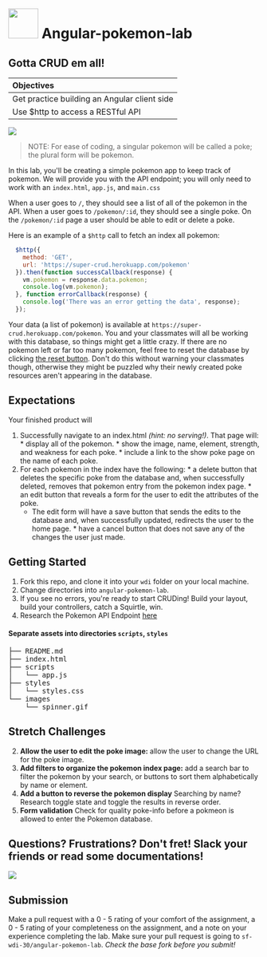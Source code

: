 

# <img src="https://cloud.githubusercontent.com/assets/7833470/10899314/63829980-8188-11e5-8cdd-4ded5bcb6e36.png" height="60">  Angular-pokemon-lab
## Gotta CRUD em all!
| **Objectives** |
| :---- |
| Get practice building an Angular client side |
| Use $http to access a RESTful API |

![](http://pa1.narvii.com/5816/ad020f8c79222aceb67a90cce51a9103bc5911ec_hq.gif)

> NOTE: For ease of coding, a singular pokemon will be called a poke; the plural form will be pokemon.  

In this lab, you'll be creating a simple pokemon app to keep track of pokemon.  We will provide you with the API endpoint; you will only need to work with an `index.html`, `app.js`, and `main.css`

When a user goes to `/`, they should see a list of all of the pokemon in the API. When a user goes to `/pokemon/:id`, they should see a single poke. On the `/pokemon/:id` page a user should be able to edit or delete a poke.

Here is an example of a `$http` call to fetch an index all pokemon:

```javascript
  $http({
    method: 'GET',
    url: 'https://super-crud.herokuapp.com/pokemon'
  }).then(function successCallback(response) {
    vm.pokemon = response.data.pokemon;
    console.log(vm.pokemon);
  }, function errorCallback(response) {
    console.log('There was an error getting the data', response);
  });

```

Your data (a list of pokemon) is available at `https://super-crud.herokuapp.com/pokemon`. You and your classmates will all be working with this database, so things might get a little crazy. If there are no pokemon left or far too many pokemon, feel free to reset the database by clicking [the reset button](http://super-crud.herokuapp.com/reset). Don't do this without warning your classmates though, otherwise they might be puzzled why their newly created poke resources aren't appearing in the database.

## Expectations

Your finished product will

  1. Successfully navigate to an index.html *(hint: no serving!)*. That page will:
    * display all of the pokemon.
    * show the image, name, element, strength, and weakness for each poke.
    * include a link to the show poke page on the name of each poke.
  2. For each pokemon in the index have the following:
    * a delete button that deletes the specific poke from the database and, when successfully deleted, removes that pokemon entry from the pokemon index page.
    * an edit button that reveals a form for the user to edit the attributes of the poke.
    	* The edit form will have a save button that sends the edits to the database and, when successfully updated, redirects the user to the home page.
    * have a cancel button that does not save any of the changes the user just made.

## Getting Started

1. Fork this repo, and clone it into your `wdi` folder on your local machine.
2. Change directories into `angular-pokemon-lab`.
3. If you see no errors, you're ready to start CRUDing! Build your layout, build your controllers, catch a Squirtle, win.
4. Research the Pokemon API Endpoint [here](https://github.com/SF-WDI-LABS/super-crud-api)

#### Separate assets into directories `scripts`, `styles`

<pre>
├── README.md
├── index.html
├── scripts
│   └── app.js
├── styles
│   └── styles.css
└── images
    └── spinner.gif
</pre>


## Stretch Challenges

2. **Allow the user to edit the poke image:** allow the user to change the URL for the poke image.
3. **Add filters to organize the pokemon index page:** add a search bar to filter the pokemon by your search, or buttons to sort them alphabetically by name or element.
4. **Add a button to reverse the pokemon display** Searching by name? Research toggle state and toggle the results in reverse order. 
5. **Form validation** Check for quality poke-info before a pokmeon is allowed to enter the Pokemon database.

## Questions? Frustrations? Don't fret! Slack your friends or read some documentations!
![](http://i.giphy.com/3oEjHCXDIwTkO5gxmo.gif)
## Submission

Make a pull request with a 0 - 5 rating of your comfort of the assignment, a 0 - 5 rating of your completeness on the assignment, and a note on your experience completing the lab. Make sure your pull request is going to `sf-wdi-30/angular-pokemon-lab`. *Check the base fork before you submit!*
